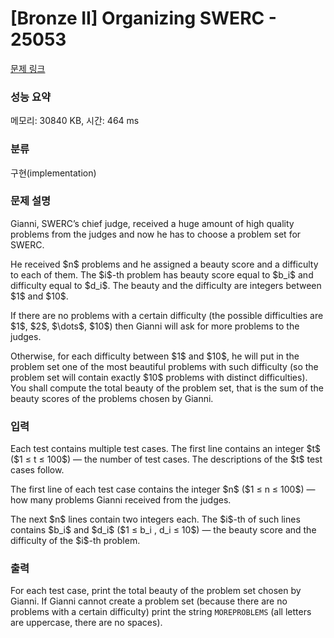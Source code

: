 # [Bronze II] Organizing SWERC - 25053 

[문제 링크](https://www.acmicpc.net/problem/25053) 

### 성능 요약

메모리: 30840 KB, 시간: 464 ms

### 분류

구현(implementation)

### 문제 설명

<p>Gianni, SWERC’s chief judge, received a huge amount of high quality problems from the judges and now he has to choose a problem set for SWERC.</p>

<p>He received $n$ problems and he assigned a beauty score and a difficulty to each of them. The $i$-th problem has beauty score equal to $b_i$ and difficulty equal to $d_i$. The beauty and the difficulty are integers between $1$ and $10$.</p>

<p>If there are no problems with a certain difficulty (the possible difficulties are $1$, $2$, $\dots$, $10$) then Gianni will ask for more problems to the judges.</p>

<p>Otherwise, for each difficulty between $1$ and $10$, he will put in the problem set one of the most beautiful problems with such difficulty (so the problem set will contain exactly $10$ problems with distinct difficulties). You shall compute the total beauty of the problem set, that is the sum of the beauty scores of the problems chosen by Gianni.</p>

### 입력 

 <p>Each test contains multiple test cases. The first line contains an integer $t$ ($1 ≤ t ≤ 100$) — the number of test cases. The descriptions of the $t$ test cases follow.</p>

<p>The first line of each test case contains the integer $n$ ($1 ≤ n ≤ 100$) — how many problems Gianni received from the judges.</p>

<p>The next $n$ lines contain two integers each. The $i$-th of such lines contains $b_i$ and $d_i$ ($1 ≤ b_i , d_i ≤ 10$) — the beauty score and the difficulty of the $i$-th problem.</p>

### 출력 

 <p>For each test case, print the total beauty of the problem set chosen by Gianni. If Gianni cannot create a problem set (because there are no problems with a certain difficulty) print the string <code>MOREPROBLEMS</code> (all letters are uppercase, there are no spaces).</p>

